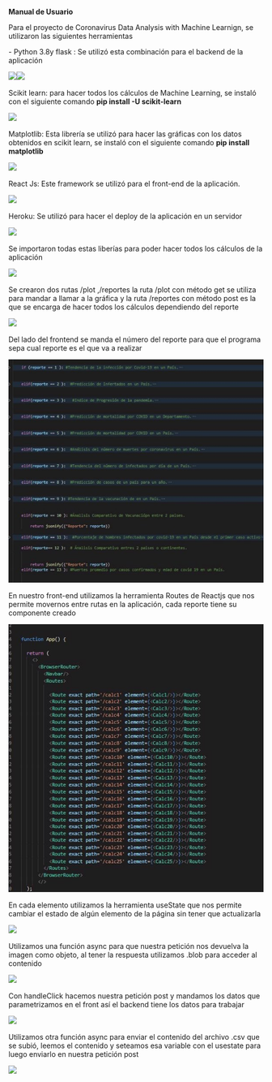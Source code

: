 ﻿**Manual de Usuario** 

Para el proyecto de Coronavirus Data Analysis with Machine Learnign, se utilizaron las siguientes herramientas 

\-  Python 3.8y flask : Se utilizó esta combinación para el backend de la aplicación 

![](Aspose.Words.a2e66b1b-a760-4ce4-97ff-09356c607250.001.png)![](Aspose.Words.a2e66b1b-a760-4ce4-97ff-09356c607250.002.png)

Scikit learn: para hacer todos los cálculos de Machine Learning, se instaló  con el siguiente comando **pip install -U scikit-learn** 

![](Aspose.Words.a2e66b1b-a760-4ce4-97ff-09356c607250.003.png)

Matplotlib: Esta librería se utilizó para hacer las gráficas con los datos obtenidos en scikit learn, se instaló con el siguiente comando **pip install matplotlib** 

![](Aspose.Words.a2e66b1b-a760-4ce4-97ff-09356c607250.004.png)

React Js: Este framework se utilizó para el front-end de la aplicación. 

![](Aspose.Words.a2e66b1b-a760-4ce4-97ff-09356c607250.005.png)

Heroku: Se utilizó para hacer el deploy de la aplicación en un servidor 

![](Aspose.Words.a2e66b1b-a760-4ce4-97ff-09356c607250.006.png)

Se importaron todas estas liberías para poder hacer todos los cálculos de la aplicación 

![](Aspose.Words.a2e66b1b-a760-4ce4-97ff-09356c607250.007.png)

Se crearon dos rutas /plot ,/reportes la ruta /plot con método get se utiliza para mandar a llamar a la gráfica y la ruta /reportes con método post es la que se encarga de hacer todos los cálculos dependiendo del reporte 

![](Aspose.Words.a2e66b1b-a760-4ce4-97ff-09356c607250.008.png)

Del lado del frontend se manda el número del reporte para que el programa sepa cual reporte es el que va a realizar  

![](Aspose.Words.a2e66b1b-a760-4ce4-97ff-09356c607250.009.jpeg)

En nuestro front-end utilizamos la herramienta Routes de Reactjs que nos permite movernos entre rutas en la aplicación, cada reporte tiene su componente creado 

![](Aspose.Words.a2e66b1b-a760-4ce4-97ff-09356c607250.010.jpeg)

En cada elemento utilizamos la herramienta useState que nos permite cambiar el estado de algún elemento de la página sin tener que actualizarla 

![](Aspose.Words.a2e66b1b-a760-4ce4-97ff-09356c607250.011.png)

Utilizamos una función async para que nuestra petición nos devuelva la imagen como objeto, al tener la respuesta utilizamos .blob para acceder al contenido 

![](Aspose.Words.a2e66b1b-a760-4ce4-97ff-09356c607250.012.png)

Con handleClick hacemos nuestra petición post y mandamos los datos que parametrizamos en el front así el backend tiene los datos para trabajar 

![](Aspose.Words.a2e66b1b-a760-4ce4-97ff-09356c607250.013.png)

Utilizamos otra función async para enviar el contenido del archivo .csv que se subió, leemos el contenido y seteamos esa variable con el usestate para luego enviarlo en nuestra petición post 

![](Aspose.Words.a2e66b1b-a760-4ce4-97ff-09356c607250.014.png)
